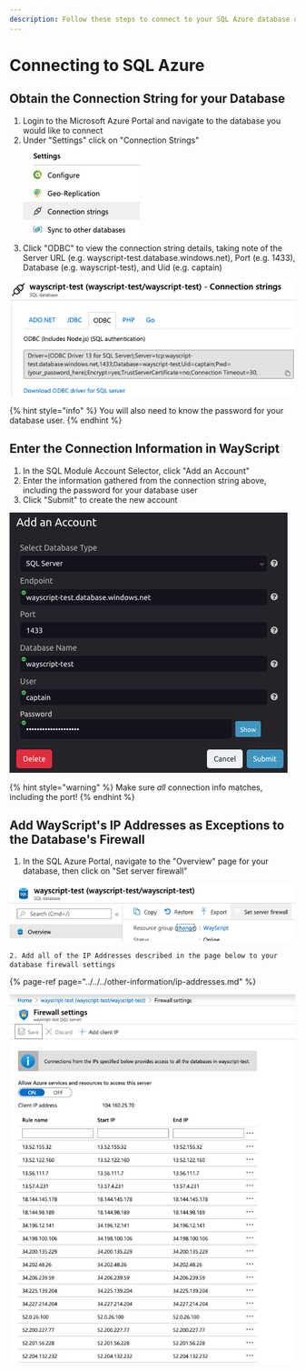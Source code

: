 ```yaml
---
description: Follow these steps to connect to your SQL Azure database using WayScript.
---
```


# Connecting to SQL Azure

## Obtain the Connection String for your Database

1. Login to the Microsoft Azure Portal and navigate to the database you would like to connect
2. Under "Settings" click on "Connection Strings"   ![](../../../.gitbook/assets/screen-shot-2020-02-24-at-10.43.26-pm.png) 
3. Click "ODBC" to view the connection string details, taking note of the Server URL \(e.g. wayscript-test.database.windows.net\), Port \(e.g. 1433\), Database \(e.g. wayscript-test\), and Uid \(e.g. captain\)

![SQL Azure Connection Strings](../../../.gitbook/assets/screen-shot-2020-02-24-at-10.53.56-pm.png)

{% hint style="info" %}
You will also need to know the password for your database user.
{% endhint %}

## Enter the Connection Information in WayScript

1. In the SQL Module Account Selector, click "Add an Account"
2. Enter the information gathered from the connection string above, including the password for your database user
3. Click "Submit" to create the new account

![Add a SQL Azure Database Account](../../../.gitbook/assets/screen-shot-2020-02-24-at-10.19.00-pm.png)

{% hint style="warning" %}
Make sure _all_ connection info matches, including the port!
{% endhint %}

## Add WayScript's IP Addresses as Exceptions to the Database's Firewall

1. In the SQL Azure Portal, navigate to the "Overview" page for your database, then click on "Set server firewall"

![](../../../.gitbook/assets/screen-shot-2020-02-24-at-10.09.04-pm.png)

    2. Add all of the IP Addresses described in the page below to your database firewall settings 

{% page-ref page="../../../other-information/ip-addresses.md" %}

![Allow all of WayScript&apos;s IP Addresses to Connect to your Database](../../../.gitbook/assets/screen-shot-2020-02-24-at-10.14.27-pm.png)

